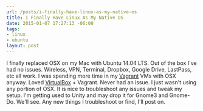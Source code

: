 ```yaml
---
url: /posts/i-finally-have-linux-as-my-native-os
title: I Finally Have Linux As My Native OS
date: 2015-01-07 17:27:13 -06:00
tags:
- linux
- ubuntu
layout: post
---
```


I finally replaced OSX on my Mac with Ubuntu 14.04 LTS.  Out of the box I've had no issues.  Wireless, VPN, Terminal, Dropbox, Google Drive, LastPass, etc all work.  I was spending more time in my [Vagrant](https://www.vagrantup.com/) VMs with OSX anyway.  Loved [VirtualBox](https://www.virtualbox.org/) + Vagrant.  Never had an issue.  I just wasn't using any portion of OSX.  It is nice to troubleshoot any issues and tweak my setup.  I'm getting used to Unity and may drop it for Gnome3 and Gnome-Do.  We'll see.  Any new things I troubleshoot or find, I'll post on.
